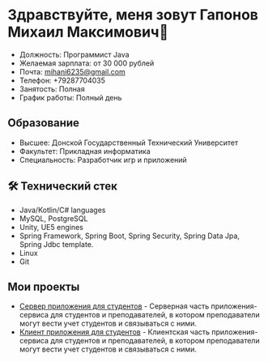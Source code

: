 # Здравствуйте, меня зовут Гапонов Михаил Максимович👋
*   Должность: Программист Java
*   Желаемая зарплата: от 30 000 рублей
*   Почта: mihani6235@gmail.com
*   Телефон: +79287704035
*   Занятость: Полная
*   График работы: Полный день

## Образование 

*   Высшее: Донской Государственный Технический Университет
*   Факультет: Прикладная информатика
*   Специальность: Разработчик игр и приложений   

## 🛠 Технический стек
*   Java/Kotlin/C# languages
*   MySQL, PostgreSQL
*   Unity, UE5 engines
*   Spring Framework, Spring Boot, Spring Security, Spring Data Jpa, Spring Jdbc template.
*   Linux
*   Git

## Мои проекты

*   [Сервер приложения для студентов](https://github.com/gapmeeee/digital-deparment-server.git) - Серверная часть приложения-сервиса для студентов и преподавателей, в котором преподаватели могут вести учет студентов и связываться с ними.
*   [Клиент приложения для студентов](https://github.com/gapmeeee/digital-deparment-client.git) - Клиентская часть приложения-сервиса для студентов и преподавателей, в котором преподаватели могут вести учет студентов и связываться с ними.

